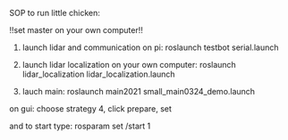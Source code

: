SOP to run little chicken:

!!set master on your own computer!!


1. launch lidar and communication on pi:
roslaunch testbot serial.launch

2. launch lidar localization on your own computer:
roslaunch lidar_localization lidar_localization.launch

3. lauch main:
roslaunch main2021 small_main0324_demo.launch

on gui: choose strategy 4, click prepare, set

and to start type:
rosparam set /start 1 
